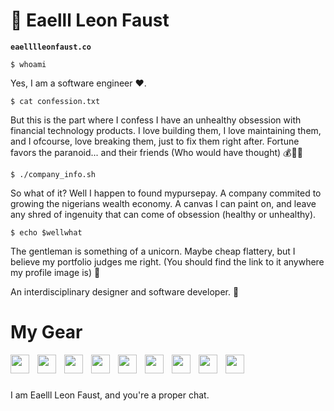 # 🐲 Eaelll Leon Faust 
**`eaelllleonfaust.co`**
```
$ whoami
```

Yes, I am a software engineer ❤️.

```
$ cat confession.txt
```

But this is the part where I confess I have an unhealthy obsession with financial technology products. I love building them, I love maintaining them, and I ofcourse, love breaking them, just to fix them right after. Fortune favors the paranoid... and their friends (Who would have thought) 💰🔧🔨

```
$ ./company_info.sh
```

So what of it? Well I happen to found mypursepay. A company commited to growing the nigerians wealth economy. A canvas I can paint on, and leave any shred of ingenuity that can come of obsession (healthy or unhealthy). 

```
$ echo $wellwhat
```

The gentleman is something of a unicorn. Maybe cheap flattery, but I believe my portfolio judges me right. (You should find the link to it anywhere my profile image is) 🦄

An interdisciplinary designer and software developer. 🎨

# My Gear

<img align="left"  width="30px" style="padding-right:10px;" src="https://cdn.jsdelivr.net/gh/devicons/devicon@latest/icons/blender/blender-original.svg" />
<img align="left"  width="30px" style="padding-right:10px;" src="https://cdn.jsdelivr.net/gh/devicons/devicon@latest/icons/css3/css3-original.svg" />
<img align="left"  width="30px" style="padding-right:10px;" src="https://cdn.jsdelivr.net/gh/devicons/devicon@latest/icons/nodejs/nodejs-original.svg" />
<img align="left"  width="30px" style="padding-right:10px;" src="https://cdn.jsdelivr.net/gh/devicons/devicon@latest/icons/npm/npm-original-wordmark.svg" />
<img align="left"  width="30px" style="padding-right:10px;" src="https://cdn.jsdelivr.net/gh/devicons/devicon@latest/icons/python/python-plain.svg" />
<img align="left"  width="30px" style="padding-right:10px;" src="https://cdn.jsdelivr.net/gh/devicons/devicon@latest/icons/react/react-original.svg" />
<img align="left"  width="30px" style="padding-right:10px;" src="https://cdn.jsdelivr.net/gh/devicons/devicon@latest/icons/figma/figma-original.svg" />
<img align="left"  width="30px" style="padding-right:10px;" src="https://cdn.jsdelivr.net/gh/devicons/devicon@latest/icons/illustrator/illustrator-plain.svg" />
<img align="left"  width="30px" style="padding-right:10px;" src="https://cdn.jsdelivr.net/gh/devicons/devicon@latest/icons/dart/dart-original.svg" />
                            
                            
          
<br />

#

I am Eaelll Leon Faust, and you're a proper chat.



